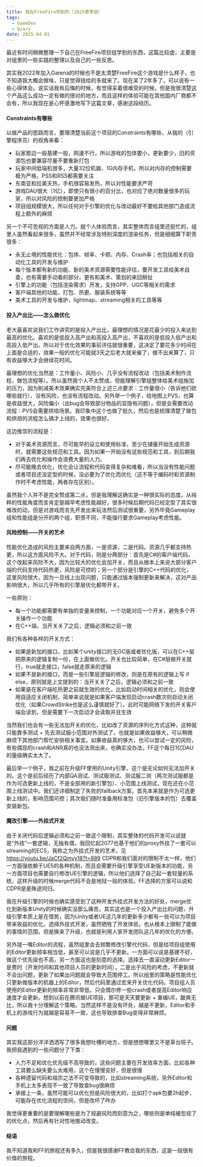 ```yaml
---
title: 我在FreeFire学到的（2025春季版）
tags:
  - GameDev
  - Diary
date: 2025-04-01
---
```


最近有时间稍微整理一下自己在FreeFire项目组学到的东西，这篇比较虚，主要是对组里的一些实践的整理以及自己的一些反思。

其实我2022年加入Garena的时候也不是太清楚FreeFire这个游戏是什么样子，也不知道我大概会做啥，只是觉得钱给的多就来了。现在呆了2年多了，可以说有一些心得体会。说实话我有后悔的时候，有觉得呆着很难受的时候，但是我很清楚这个产品这么成功一定有做的很对的地方，而且这样的体验可能在其他国内厂商都不会有，所以我现在是心怀感激地写下这篇文章，感谢这段经历。

#### Constraints有哪些

以做产品的思路而言，要理清楚当前这个项目的Constraints有哪些，从我的（引擎程序员）的视角来看：

* 玩家那边一般基建一般，网速不行，所以游戏的包体要小，更新要少，旧的资源包也要兼容尽量不要重新打包
* 玩家中间低端机很多，大量32位机器、1G内存手机，所以对内存的控制需要极为严格，PSS和RSS都需要关注
* 东南亚和拉美天热，手机很容易发热，所以对性能要求严苛
* 游戏DAU很大（1亿），即使只有很小的百分比，也对应了绝对数量很多的玩家，所以对风险的控制要更加严格
* 项目组规模很大，所以任何对于引擎的优化与改动最好不要给其他部门造成流程上额外的麻烦

另一个不可忽视的方面是人力。就个人体验而言，其实整体而言组里还挺忙的，组里人虽然看起来很多，虽然并不经常涉及特别深度的渲染任务，但是细细算下职责很多：

* 永无止境的性能优化：包体、帧率、卡顿、内存、Crash率；也包括相关的自动化工具的开发与维护
* 每个版本都有新的功能、新的美术资源需要性能评估，要开发工具给美术自查，也有需要手动看的部分，更有和美术、策划的来回掰扯
* 引擎上的功能（包括渲染需求）开发，支持GPP、UGC等相关的需求
* 客户端其他的功能，打包、热更、服装系统等等
* 美术工具的开发与维护，lightmap、streaming相关的工具等等

#### 投入产出比——怎么做优化

老大最喜欢说我们工作讲究的是投入产出比，最理想的情况是花最少的投入来达到最高的优化。喜欢的是低投入高产出和高投入高产出，不喜欢的是低投入低产出和高投入低产出。所以对于优化效果的事前评估就很重要，这决定了要花多少时间在上面是合适的，效果一般的优化可能就3天之后老大就来催了，做不出来算了，只有收益够大才会继续花时间。

最理想的优化当然是：工作量小、风险小、几乎没有流程改动（包括美术制作流程，做包流程等）。所以虽然我个人不太赞成，但能理解引擎组整体给美术组施加的压力，因为削减美术效果确实完美符合上述三点要求：工作量很小（告诉他们砍哪些就行），没有风险，也没有流程改动。另外举一个例子，给地图上PVS，也算是收益很大，风险偏小（出bug会导致部分物品的显隐有问题），但是会需要改动流程：PVS会需要烘培场景。我印象中这个也做了挺久，然后也是梳理清楚了做包和烘焙的流程怎么搞才上线的，效果也很好。

这边推崇的流程是：

* 对于美术资源而言，尽可能早的设立和使用标准，至少在铺量开始生成资源时，就需要这些规范和工具。因为如果一开始没有这些规范和工具，到后期我们再去优化和操作会浪费大量的人力。
* 尽可能晚去优化，优化会让流程和代码变得复杂和难看，所以当没有性能问题或者项目还没定型的时候，没必要为了优化而优化（这不等于编码时和资源制作时不考虑性能，两者存在区别）。

虽然我个人并不是完全赞成第二点，但是我理解这确实是一种很实际的态度。从纯粹的性能角度而言肯定是越早考虑性能越好，很多时候后期代码已经定型了其实很难改的动，但是对游戏而言先开发出来玩法然后测试很重要，另外毕竟Gameplay组和性能组是分开的两个组，职责不同，不能强行要求Gameplay考虑性能。

#### 风险控制——开关的艺术

性能优化造成的风险主要来自两方面，一是资源，二是代码。资源几乎都支持热更，所以这方面风险不大。对于代码，则是分两部分：首先是C#的客户端代码，这个改起来风险不大，因为比较大的优化会加开关，而且从根本上来说大部分客户端的代码支持代码热更，风险是可控的；另一个部分是引擎的C++代码的优化，这里风险很大，因为一旦线上出现问题，只能通过版本强制更新来解决，这对产品影响很大，所以几乎所有的引擎层优化都带开关。

一些原则：

* 每一个功能都需要有单独的变量来控制，一个功能对应一个开关，避免多个开关操作一个功能
* 在C++端，当开关关了之后，逻辑必须和之前一致

我们有各种各样的开关方式：

* 如果是新加的接口，比如某个unity接口的无GC版或者优化版，可以在C++层把原来的逻辑复制一份，在上面做优化。开关也比较简单，在C#层做开关就行，true就走接口，false就走原来的逻辑
* 如果不是新的接口，而是一些引擎层逻辑的修改，则是在原有的逻辑上写 if else，原则就是上文提到的：当开关关了之后，逻辑必须和之前一致
* 如果是在客户端吃热更之前就生效的优化，比如启动时间相关的优化，则会使用自适应关闭机制，简单来说就是如果客户端发现启动crash数次则自动关闭优化（如果CrowdStrike也是这么谨慎就好了）。此时可能网络下发的开关客户端会读到，但是需要下一次启动才会读取并且生效

当然我们也会有一些无法加开关的优化，比如改了资源的序列化方式这种，这种就只能靠多测试 + 先去测试服小范围对外测试了。也就是如果收益够大，可以稍微麻烦下其他部门帮忙安排相关事宜。如果收益真的够大，也可以尝试一定的风险，有些偶现的crash和ANR真的也没法测出来，也确实没办法，FF这个每日1亿DAU的量级确实太大了。

最后举一个例子，我之前在升级FF使用的Unity引擎，这个是无论如何无法加开关的。这个是前后经历了内部QA测试、测试服测试、测试服二测（两次测试服都是作为可选更新上线的，不是全部用的新引擎包）、小范围上线测试，现在还在小范围上线测试中。我们还详细制定了失败的fallback方案，首先本来就是作为可选更新上线的，影响范围可控；其次我们随时准备用标准包（旧引擎版本的包）去覆盖安装新包。

#### 魔改引擎——外挂式开发

由于关闭代码后逻辑必须和之前一致这个限制，其实整体的代码开发可以说就是“外挂”一套逻辑，无独有偶，我回忆起2077也基于他们的proxy外挂了一套可以streaming的ECS，我称之为外挂式开发的艺术，见 https://youtu.be/JaCf2Qmvy18?t=889 CDPR和我们面对的限制不太一样，他们一方面强依赖于UE5的各种机制，而且会需要升级引擎享受UE新版本的功能，另一方面项目也需要自行修改UE引擎的逻辑，所以他们选择了自己起一套轻量的系统，这样升级的时候merge代码不会是地狱一般的体验。FF选择的方案可以说和CDPR是是殊途同归。

我在升级引擎的时候也确实感受到了这种开发外挂式开发方法的好处，merge优化到新版本Unity的时候确实没那么痛苦。其实这也是一个投入产出比的问题，升级引擎本质上是在借势，因为Unity或者UE这几年的更新多少都有一些可以为项目带来收益的优化。选择外挂式开发，虽然牺牲了开发体验，也从根本上限制了能做的事情的范围，但是换来了升级，也就是利用人家开发团队这几年的优化的方便。

另外提一嘴Editor的流程，虽然组里会去频繁修改引擎代代码，但是给项目组使用的Editor更新频率相当低，甚至可以说是几乎不更新。一方面可以说是基建不好，做这个优先级也不高，另一方面这也是刻意的选择。选择去一直滚动更新Editor一是费时（开发时间和其他项目人员的更新时间），二是出于风险的考虑，不更新就不会出问题，更新了如果出问题就会导致大范围停工。所以组里的策略是性能优化只更新做版本的机器上的Editor，然后代码里通过宏来开关优化代码。项目组人员使用的Editor更新的频率非常非常低，只会偶尔修一些crash或者提高Editor响应速度才会更新。想到以前在腾讯做UE项目，那可是天天要更新 + 重编UE，酸爽无比，所以我十分理解这个策略。当然这样不是没有坏处，越是不更新，Editor和手机上的游戏行为就越是容易不一致，这也导致排查Bug变得非常麻烦。

#### 问题

其实我这部分洋洋洒洒写了很多我想吐槽的地方，但是想想哪里又不是草台班子。我把我遇到的一些问题分了下类：

* 人力不足和优化优先级不高导致的，这些问题主要在开发效率方面，比如各种工具要么缺失要么太难用，这个在慢慢变好，但是很慢
* 各种遗留代码和祖宗之法不可变导致的，比如streaming系统，另外Editor和手机上太多表现不一致了导致查bug很麻烦
* 承接上一条，虽然可能可以优化但是风险很大的，比如打个apk包要2h起步，可能存在优化流程的空间，但是改坏了咋办

我觉得更重要的是要理解哪些是为了规避风险而刻意为之，哪些则是单纯被忽视了的优化点，然后再有针对性地推动改变。

#### 结语

我不知道我和FF的旅程还有多久，但是我很感谢FF教会我的东西，这是一段很有价值的旅程。

